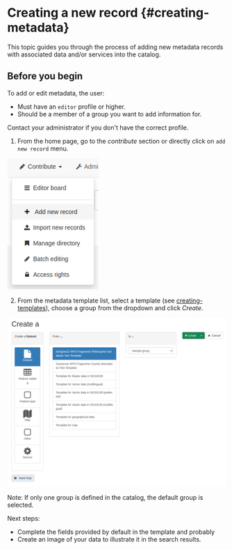 # Creating a new record {#creating-metadata}

This topic guides you through the process of adding new metadata records with associated data and/or services into the catalog.

## Before you begin

To add or edit metadata, the user:

-   Must have an `editor` profile or higher.
-   Should be a member of a group you want to add information for.

Contact your administrator if you don't have the correct profile.

1.  From the home page, go to the *contribute* section or directly click on `add new record` menu.

![](img/add-new-record.png)

2.  From the metadata template list, select a template (see [creating-templates](creating-templates.md)), choose a group from the dropdown and click *Create*.

![](img/creating-metadata.png)

Note: If only one group is defined in the catalog, the default group is selected.

Next steps:

-   Complete the fields provided by default in the template and probably
-   Create an image of your data to illustrate it in the search results.
